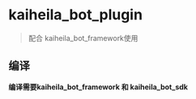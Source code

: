 # kaiheila_bot_plugin
> 配合 kaiheila_bot_framework使用
## 编译
 **编译需要kaiheila_bot_framework 和 kaiheila_bot_sdk**
